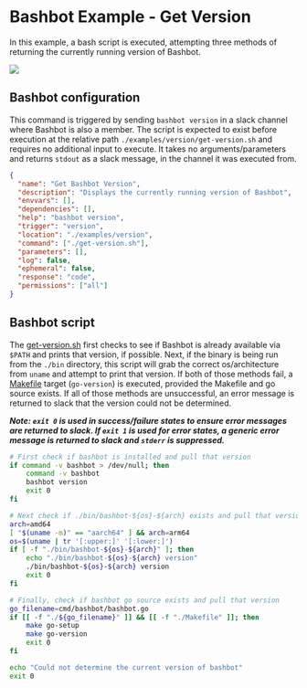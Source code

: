 # Bashbot Example - Get Version

In this example, a bash script is executed, attempting three methods of returning the currently running version of Bashbot.

<img src="https://i.imgur.com/ZQmH672.gif">

## Bashbot configuration

This command is triggered by sending `bashbot version` in a slack channel where Bashbot is also a member. The script is expected to exist before execution at the relative path `./examples/version/get-version.sh` and requires no additional input to execute. It takes no arguments/parameters and returns `stdout` as a slack message, in the channel it was executed from.

```json
{
  "name": "Get Bashbot Version",
  "description": "Displays the currently running version of Bashbot",
  "envvars": [],
  "dependencies": [],
  "help": "bashbot version",
  "trigger": "version",
  "location": "./examples/version",
  "command": ["./get-version.sh"],
  "parameters": [],
  "log": false,
  "ephemeral": false,
  "response": "code",
  "permissions": ["all"]
}
```

## Bashbot script

The [get-version.sh](get-version.sh) first checks to see if Bashbot is already available via `$PATH` and prints that version, if possible. Next, if the binary is being run from the `./bin` directory, this script will grab the correct os/architecture from `uname` and attempt to print that version. If both of those methods fail, a [Makefile](../../Makefile) target (`go-version`) is executed, provided the Makefile and go source exists. If all of those methods are unsuccessful, an error message is returned to slack that the version could not be determined.

***Note: `exit 0` is used in success/failure states to ensure error messages are returned to slack. If `exit 1` is used for error states, a generic error message is returned to slack and `stderr` is suppressed.***

```bash
# First check if bashbot is installed and pull that version
if command -v bashbot > /dev/null; then 
    command -v bashbot
    bashbot version
    exit 0
fi

# Next check if ./bin/bashbot-${os}-${arch} exists and pull that version
arch=amd64
[ "$(uname -m)" == "aarch64" ] && arch=arm64
os=$(uname | tr '[:upper:]' '[:lower:]')
if [ -f "./bin/bashbot-${os}-${arch}" ]; then
    echo "./bin/bashbot-${os}-${arch} version"
    ./bin/bashbot-${os}-${arch} version
    exit 0
fi

# Finally, check if bashbot go source exists and pull that version
go_filename=cmd/bashbot/bashbot.go
if [[ -f "./${go_filename}" ]] && [[ -f "./Makefile" ]]; then
    make go-setup
    make go-version
    exit 0
fi

echo "Could not determine the current version of bashbot"
exit 0
```
